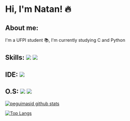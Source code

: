 
# Hi, I'm Natan! 🔥

## About me:

I'm a UFPI student 📚, I'm currently studying C and Python 

## Skills:  <img src="https://img.shields.io/badge/Python-3776AB?&style=for-the-badge&logo=python&logoColor=white"/> <img src="https://img.shields.io/badge/C-00599C?style=for-the-badge&logo=c&logoColor=white"/>
## IDE:  <img src="https://img.shields.io/badge/Visual_Studio_Code-0078D4?style=for-the-badge&logo=visual%20studio%20code&logoColor=white"/>
                                                                                                                                                  
## O.S:  <img src="https://img.shields.io/badge/Ubuntu-E95420?style=for-the-badge&logo=ubuntu&logoColor=white"/> <img src="https://img.shields.io/badge/Windows-0078D6?style=for-the-badge&logo=windows&logoColor=white"/>

[![peguimasid github stats](https://github-readme-stats.vercel.app/api?username=N4SX&show_icons=true&title_color=fff&icon_color=7159c1&text_color=f8f8f2&bg_color=171c24&count_private=true)](https://github.com/N4SX)

[![Top Langs](https://github-readme-stats.vercel.app/api/top-langs/?username=N4SX&layout=compact&title_color=fff&text_color=f8f8f2&hide=java&bg_color=171c24)](https://github.com/N4SX)
